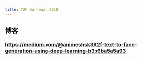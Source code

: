 ```yaml
---
title: T2F Karnewar 2018
---
```


## 博客
### https://medium.com/@animeshsk3/t2f-text-to-face-generation-using-deep-learning-b3b6ba5a5a93
##

